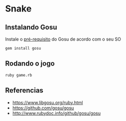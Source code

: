 # Snake

## Instalando Gosu
Instale o [pré-requisito](https://github.com/gosu/gosu/wiki) do Gosu de acordo com o seu SO

```
gem install gosu
```

## Rodando o jogo
```
ruby game.rb
```

## Referencias

- https://www.libgosu.org/ruby.html
- https://github.com/gosu/gosu
- http://www.rubydoc.info/github/gosu/gosu

